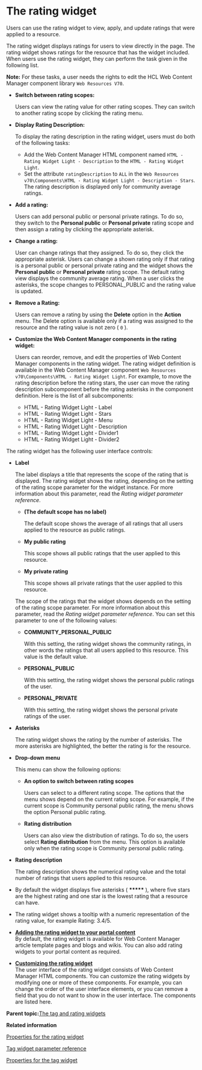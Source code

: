 # The rating widget 

Users can use the rating widget to view, apply, and update ratings that were applied to a resource.

The rating widget displays ratings for users to view directly in the page. The rating widget shows ratings for the resource that has the widget included. When users use the rating widget, they can perform the task given in the following list.

**Note:** For these tasks, a user needs the rights to edit the HCL Web Content Manager component library `Web Resources V70`.

-   **Switch between rating scopes:**

    Users can view the rating value for other rating scopes. They can switch to another rating scope by clicking the rating menu.

-   **Display Rating Description:**

    To display the rating description in the rating widget, users must do both of the following tasks:

    -   Add the Web Content Manager HTML component named `HTML - Rating Widget Light - Description` to the `HTML - Rating Widget Light`.
    -   Set the attribute `ratingDescription` to `ALL` in the `Web Resources v70\Components\HTML - Rating Widget Light - Description - Stars`.
    The rating description is displayed only for community average ratings.

-   **Add a rating:**

    Users can add personal public or personal private ratings. To do so, they switch to the **Personal public** or **Personal private** rating scope and then assign a rating by clicking the appropriate asterisk.

-   **Change a rating:**

    User can change ratings that they assigned. To do so, they click the appropriate asterisk. Users can change a shown rating only if that rating is a personal public or personal private rating and the widget shows the **Personal public** or **Personal private** rating scope. The default rating view displays the community average rating. When a user clicks the asterisks, the scope changes to PERSONAL\_PUBLIC and the rating value is updated.

-   **Remove a Rating:**

    Users can remove a rating by using the **Delete** option in the **Action** menu. The Delete option is available only if a rating was assigned to the resource and the rating value is not zero \( `0` \).

-   **Customize the Web Content Manager components in the rating widget:**

    Users can reorder, remove, and edit the properties of Web Content Manager components in the rating widget. The rating widget definition is available in the Web Content Manager component `Web Resources v70\Components\HTML - Rating Widget Light`. For example, to move the rating description before the rating stars, the user can move the rating description subcomponent before the rating asterisks in the component definition. Here is the list of all subcomponents:

    -   HTML - Rating Widget Light - Label
    -   HTML - Rating Widget Light - Stars
    -   HTML - Rating Widget Light - Menu
    -   HTML - Rating Widget Light - Description
    -   HTML - Rating Widget Light - Divider1
    -   HTML - Rating Widget Light - Divider2

The rating widget has the following user interface controls:

-   **Label**

    The label displays a title that represents the scope of the rating that is displayed. The rating widget shows the rating, depending on the setting of the rating scope parameter for the widget instance. For more information about this parameter, read the *Rating widget parameter reference*.

    -   **\(The default scope has no label\)**

        The default scope shows the average of all ratings that all users applied to the resource as public ratings.

    -   **My public rating**

        This scope shows all public ratings that the user applied to this resource.

    -   **My private rating**

        This scope shows all private ratings that the user applied to this resource.

    The scope of the ratings that the widget shows depends on the setting of the rating scope parameter. For more information about this parameter, read the *Rating widget parameter reference*. You can set this parameter to one of the following values:

    -   **COMMUNITY\_PERSONAL\_PUBLIC**

        With this setting, the rating widget shows the community ratings, in other words the ratings that all users applied to this resource. This value is the default value.

    -   **PERSONAL\_PUBLIC**

        With this setting, the rating widget shows the personal public ratings of the user.

    -   **PERSONAL\_PRIVATE**

        With this setting, the rating widget shows the personal private ratings of the user.

-   **Asterisks**

    The rating widget shows the rating by the number of asterisks. The more asterisks are highlighted, the better the rating is for the resource.

-   **Drop-down menu**

    This menu can show the following options:

    -   **An option to switch between rating scopes**

        Users can select to a different rating scope. The options that the menu shows depend on the current rating scope. For example, if the current scope is Community personal public rating, the menu shows the option Personal public rating.

    -   **Rating distribution**

        Users can also view the distribution of ratings. To do so, the users select **Rating distribution** from the menu. This option is available only when the rating scope is Community personal public rating.

-   **Rating description**

    The rating description shows the numerical rating value and the total number of ratings that users applied to this resource.


-   By default the widget displays five asterisks \( **\*\*\*\*\*** \), where five stars are the highest rating and one star is the lowest rating that a resource can have.
-   The rating widget shows a tooltip with a numeric representation of the rating value, for example Rating: 3.4/5.

-   **[Adding the rating widget to your portal content ](../admin-system/tag_rate_add_inlrate_lite.md)**  
By default, the rating widget is available for Web Content Manager article template pages and blogs and wikis. You can also add rating widgets to your portal content as required.
-   **[Customizing the rating widget ](../admin-system/tag_rate_cust_inlrate_lite.md)**  
The user interface of the rating widget consists of Web Content Manager HTML components. You can customize the rating widgets by modifying one or more of these components. For example, you can change the order of the user interface elements, or you can remove a field that you do not want to show in the user interface. The components are listed here.

**Parent topic:**[The tag and rating widgets ](../admin-system/tag_rate_ui_alt.md)

**Related information**  


[Properties for the rating widget ](../admin-system/srvcfg_cpcfg4tr_dlgrate_altui.md)

[Tag widget parameter reference ](../admin-system/tag_rate_parm_ref_inl_tag_lite.md)

[Properties for the tag widget ](../admin-system/srvcfg_cpcfg4tr_dlgtag_altui.md)

